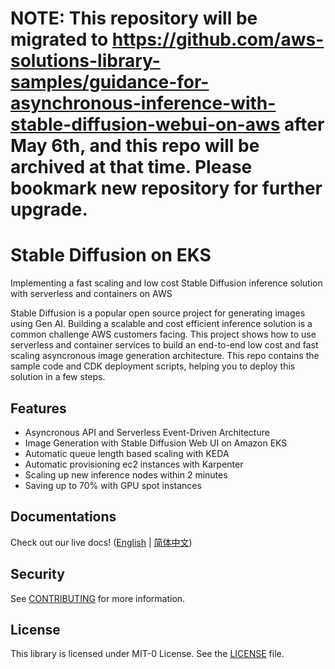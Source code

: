 # NOTE: This repository will be migrated to https://github.com/aws-solutions-library-samples/guidance-for-asynchronous-inference-with-stable-diffusion-webui-on-aws after May 6th, and this repo will be archived at that time. Please bookmark new repository for further upgrade.

# Stable Diffusion on EKS

Implementing a fast scaling and low cost Stable Diffusion inference solution with serverless and containers on AWS

Stable Diffusion is a popular open source project for generating images using Gen AI. Building a scalable and cost efficient inference solution is a common challenge AWS customers facing. This project shows how to use serverless and container services to build an end-to-end low cost and fast scaling asyncronous image generation architecture. This repo contains the sample code and CDK deployment scripts, helping you to deploy this solution in a few steps.

## Features

- Asyncronous API and Serverless Event-Driven Architecture
- Image Generation with Stable Diffusion Web UI on Amazon EKS
- Automatic queue length based scaling with KEDA
- Automatic provisioning ec2 instances with Karpenter
- Scaling up new inference nodes within 2 minutes
- Saving up to 70% with GPU spot instances

## Documentations

Check out our live docs! ([English](https://aws-samples.github.io/stable-diffusion-on-eks/en/) | [简体中文](https://aws-samples.github.io/stable-diffusion-on-eks/zh/))

## Security

See [CONTRIBUTING](CONTRIBUTING.md#security-issue-notifications) for more information.

## License

This library is licensed under MIT-0 License. See the [LICENSE](LICENSE) file.
